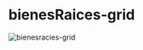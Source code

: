 # bienesRaices-grid

![bienesracies-grid](https://user-images.githubusercontent.com/53957140/89692230-788d7880-d8e1-11ea-8102-84129ac1b272.png)

